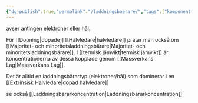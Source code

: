 ```yaml
---
{"dg-publish":true,"permalink":"/laddningsbaerare/","tags":["komponentfysik"]}
---
```


avser antingen elektroner eller hål.

För [[Dopning\|dopade]] [[Halvledare\|halvledare]] pratar man också om [[Majoritet- och minoritetsladdningsbärare\|Majoritet- och minoritetsladdningsbärare]]. I [[termisk jämvikt\|termisk jämvikt]] är koncentrationerna av dessa kopplade genom [[Massverkans Lag\|Massverkans Lag]].

Det är alltid en laddningsbärartyp (elektroner/hål) som dominerar i en [[Extrinsisk Halvledare\|dopad halvledare]]


se också [[Laddningsbärarkoncentration\|Laddningsbärarkoncentration]]